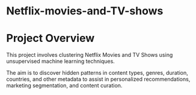 # Netflix-movies-and-TV-shows

# Project Overview


This project involves clustering Netflix Movies and TV Shows using unsupervised machine learning
techniques.

The aim is to discover hidden patterns in content types, genres, duration, countries, and other metadata to
assist in personalized recommendations, marketing segmentation, and content curation.
